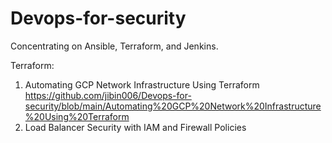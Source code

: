 # Devops-for-security
Concentrating on Ansible, Terraform, and Jenkins.


Terraform:

1) Automating GCP Network Infrastructure Using Terraform
https://github.com/jibin006/Devops-for-security/blob/main/Automating%20GCP%20Network%20Infrastructure%20Using%20Terraform
2) Load Balancer Security with IAM and Firewall Policies

